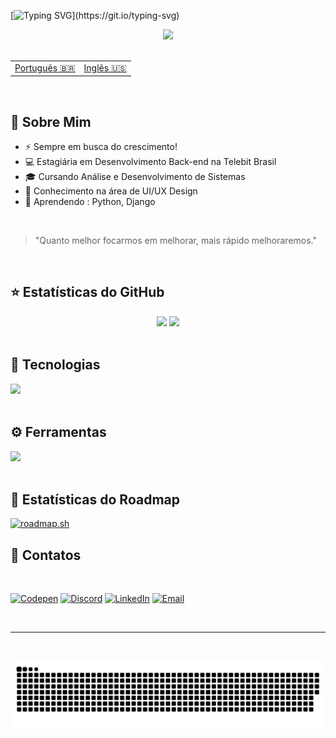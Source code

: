 [![Typing SVG](https://readme-typing-svg.herokuapp.com/?color=c77dff&size=23&center=true&vCenter=true&width=1000&lines=Oii+Me+Chamo+Roberta+Santos;Sejam+Bem-Vindos+ao+meu+Github!)](https://git.io/typing-svg)

<div align=center>
<img height="60em" src="https://media4.giphy.com/media/v1.Y2lkPTc5MGI3NjExYnhidzU0Zm8xbHZ6cnBmb2d1Z2Ixam1ta3JvbnJoMzdrN2ptOTk0diZlcD12MV9pbnRlcm5hbF9naWZfYnlfaWQmY3Q9cw/UQ1EI1ML2ABQdbebup/giphy.webp">
</div>

<br>

<div>    
<table>
    <td><a align="left" alt="en" align="right" title="traduzir readme para português" href="https://github.com/betafontes/betafontes/blob/main/README.md" target="_blank">Português 🇧🇷</a></td>
    <td><a align="left" alt="pt-br" align="right" title="traduzir readme para inglês" href="https://github.com/betafontes/betafontes/blob/main/README-en.md" target="_blank">Inglês 🇺🇸</a></td>
</table>
</div>

<br>

## 💟 Sobre Mim

- ⚡ Sempre em busca do crescimento!
- 💻 Estagiária em Desenvolvimento Back-end na Telebit Brasil
- 🎓 Cursando Análise e Desenvolvimento de Sistemas
- 🎨 Conhecimento na área de UI/UX Design
- 🚀 Aprendendo : Python, Django


 <br>
 
  > "Quanto melhor focarmos em melhorar, mais rápido melhoraremos."

 <br>
  
  ## ⭐ Estatísticas do GitHub
  
  <div align="center">  
     <img height="170em" src="https://github-readme-streak-stats.herokuapp.com/?user=betafontes&theme=material-palenight_border=true&theme=material-palenight" /> 
     <img height="170em" src="https://github-readme-stats.vercel.app/api/top-langs/?username=betafontes&theme=material-palenight&show_icons=true&hide_border=false&layout=compact"/>
  </div>

  <br>

  ## 🦄 Tecnologias 

  <div style="display: inline_block">
  <a href="https://skillicons.dev">
    <img 
      src="https://skillicons.dev/icons?i=html,css,javascript,react,nodejs,nextjs,tailwindcss,python,django,mysql&perline=19" 
      width="520" 
      height="auto" />
  </a>
</div>

<br>

   ## ⚙️ Ferramentas

<div style="display: inline_block">
  <a href="https://skillicons.dev">
    <img 
      src="https://skillicons.dev/icons?i=vscode,git,figma&perline=19" 
      width="150" 
      height="auto" />
  </a>
</div>

 <br>

 
  ## 🎯 Estatísticas do Roadmap

  [![roadmap.sh](https://roadmap.sh/card/wide/6744f9ee5434bf319af6a211?variant=dark&roadmaps=full-stack%2Cpython)](https://roadmap.sh)

 ## 💌 Contatos

 <br>
 
 <div> 

   [![Codepen](https://img.shields.io/badge/-codepen-%FF7F3F?style=for-the-badge&logo=codepen&logoColor=white "Codepen")](https://codepen.io/betafontes)
   [![Discord](https://img.shields.io/badge/@betafontes-7289DA?style=for-the-badge&logo=discord&logoColor=white "My Discord user")](#)
   [![LinkedIn](https://img.shields.io/badge/LinkedIn-0077B5?style=for-the-badge&logo=linkedin&logoColor=white "LinkedIn")](https://www.linkedin.com/in/roberta-fontes/)
   [![Email](https://img.shields.io/badge/Gmail-ca0b4a?style=for-the-badge&logo=gmail&logoColor=white "Email")](mailto:betafontesdev@gmail.com)
  
<br>

<hr>

 <br>

   ![Snake animation](https://github.com/betafontes/betafontes/blob/output/github-contribution-grid-snake.svg)
</div>
